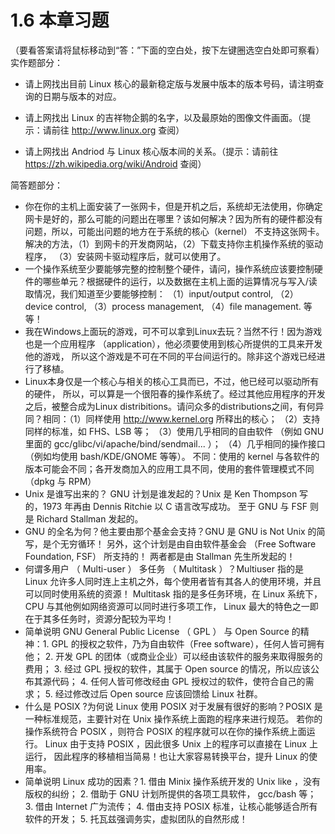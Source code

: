 # 1.6 本章习题

（要看答案请将鼠标移动到“答：”下面的空白处，按下左键圈选空白处即可察看） 实作题部分：

-   请上网找出目前 Linux 核心的最新稳定版与发展中版本的版本号码，请注明查询的日期与版本的对应。

-   请上网找出 Linux 的吉祥物企鹅的名字，以及最原始的图像文件画面。（提示：请前往 <http://www.linux.org> 查阅）

-   请上网找出 Andriod 与 Linux 核心版本间的关系。（提示：请前往 <https://zh.wikipedia.org/wiki/Android> 查阅）

简答题部分：

-   你在你的主机上面安装了一张网卡，但是开机之后，系统却无法使用，你确定网卡是好的，那么可能的问题出在哪里？该如何解决？因为所有的硬件都没有问题，所以，可能出问题的地方在于系统的核心（kernel） 不支持这张网卡。解决的方法，（1）到网卡的开发商网站，（2）下载支持你主机操作系统的驱动程序， （3）安装网卡驱动程序后，就可以使用了。
-   一个操作系统至少要能够完整的控制整个硬件，请问，操作系统应该要控制硬件的哪些单元？根据硬件的运行，以及数据在主机上面的运算情况与写入/读取情况，我们知道至少要能够控制： （1）input/output control, （2）device control, （3）process management, （4）file management. 等等！
-   我在Windows上面玩的游戏，可不可以拿到Linux去玩？当然不行！因为游戏也是一个应用程序 （application），他必须要使用到核心所提供的工具来开发他的游戏， 所以这个游戏是不可在不同的平台间运行的。除非这个游戏已经进行了移植。
-   Linux本身仅是一个核心与相关的核心工具而已，不过，他已经可以驱动所有的硬件， 所以，可以算是一个很阳春的操作系统了。经过其他应用程序的开发之后，被整合成为Linux distribitions。请问众多的distributions之间，有何异同？相同：（1）同样使用 <http://www.kernel.org> 所释出的核心； （2）支持同样的标准，如 FHS、LSB 等； （3）使用几乎相同的自由软件 （例如 GNU 里面的 gcc/glibc/vi/apache/bind/sendmail... ）； （4）几乎相同的操作接口 （例如均使用 bash/KDE/GNOME 等等）。 不同：使用的 kernel 与各软件的版本可能会不同；各开发商加入的应用工具不同，使用的套件管理模式不同（dpkg 与 RPM）
-   Unix 是谁写出来的？ GNU 计划是谁发起的？Unix 是 Ken Thompson 写的，1973 年再由 Dennis Ritchie 以 C 语言改写成功。 至于 GNU 与 FSF 则是 Richard Stallman 发起的。
-   GNU 的全名为何？他主要由那个基金会支持？GNU 是 GNU is Not Unix 的简写，是个无穷循环！ 另外，这个计划是由自由软件基金会 （Free Software Foundation, FSF） 所支持的！ 两者都是由 Stallman 先生所发起的！
-   何谓多用户 （ Multi-user ） 多任务 （ Multitask ）？Multiuser 指的是 Linux 允许多人同时连上主机之外，每个使用者皆有其各人的使用环境，并且可以同时使用系统的资源！ Multitask 指的是多任务环境，在 Linux 系统下， CPU 与其他例如网络资源可以同时进行多项工作， Linux 最大的特色之一即在于其多任务时，资源分配较为平均！
-   简单说明 GNU General Public License （ GPL ） 与 Open Source 的精神：1. GPL 的授权之软件，乃为自由软件（Free software），任何人皆可拥有他； 2. 开发 GPL 的团体（或商业企业）可以经由该软件的服务来取得服务的费用； 3. 经过 GPL 授权的软件，其属于 Open source 的情况，所以应该公布其源代码； 4. 任何人皆可修改经由 GPL 授权过的软件，使符合自己的需求； 5. 经过修改过后 Open source 应该回馈给 Linux 社群。
-   什么是 POSIX ?为何说 Linux 使用 POSIX 对于发展有很好的影响？POSIX 是一种标准规范，主要针对在 Unix 操作系统上面跑的程序来进行规范。 若你的操作系统符合 POSIX ，则符合 POSIX 的程序就可以在你的操作系统上面运行。 Linux 由于支持 POSIX ，因此很多 Unix 上的程序可以直接在 Linux 上运行， 因此程序的移植相当简易！也让大家容易转换平台，提升 Linux 的使用率。
-   简单说明 Linux 成功的因素？1. 借由 Minix 操作系统开发的 Unix like ，没有版权的纠纷； 2. 借助于 GNU 计划所提供的各项工具软件， gcc/bash 等； 3. 借由 Internet 广为流传； 4. 借由支持 POSIX 标准，让核心能够适合所有软件的开发； 5. 托瓦兹强调务实，虚拟团队的自然形成！